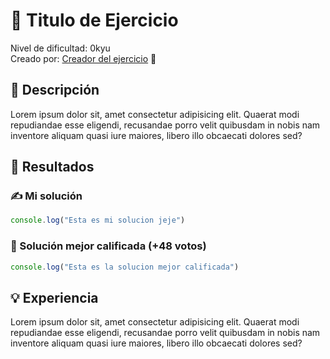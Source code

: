 # 📄 Titulo de Ejercicio

Nivel de dificultad: 0kyu <br>
Creado por: [Creador del ejercicio](#) 🚀

## 📖 Descripción

Lorem ipsum dolor sit, amet consectetur adipisicing elit. Quaerat modi repudiandae esse eligendi, recusandae porro velit quibusdam in nobis nam inventore aliquam quasi iure maiores, libero illo obcaecati dolores sed?

## 📝 Resultados

### ✍️ Mi solución

```js
console.log("Esta es mi solucion jeje")
```

### 🌟 Solución mejor calificada (+48 votos)

```js
console.log("Esta es la solucion mejor calificada")
```

## 💡 Experiencia

Lorem ipsum dolor sit, amet consectetur adipisicing elit. Quaerat modi repudiandae esse eligendi, recusandae porro velit quibusdam in nobis nam inventore aliquam quasi iure maiores, libero illo obcaecati dolores sed?
